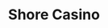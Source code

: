 ---
title: Shore Casino
location: Atlantic Highlands, NJ
description: Shore Casino - Carmen & Billy Wedding Trailer
link: https://player.vimeo.com/video/168124208?color=26a69a&title=0&byline=0&portrait=0
---